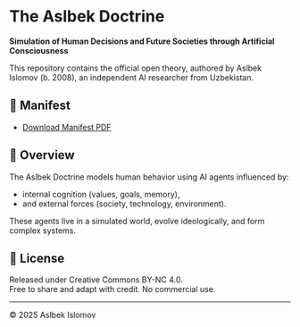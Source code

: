 # The Aslbek Doctrine

**Simulation of Human Decisions and Future Societies through Artificial Consciousness**

This repository contains the official open theory, authored by Aslbek Islomov (b. 2008), an independent AI researcher from Uzbekistan.

## 📄 Manifest
- [Download Manifest PDF](./The_Aslbek_Doctrine_v1.0.pdf)

## 🧠 Overview

The Aslbek Doctrine models human behavior using AI agents influenced by:
- internal cognition (values, goals, memory),
- and external forces (society, technology, environment).

These agents live in a simulated world, evolve ideologically, and form complex systems.

## 📜 License

Released under Creative Commons BY-NC 4.0.  
Free to share and adapt with credit. No commercial use.

---

© 2025 Aslbek Islomov
